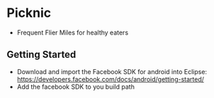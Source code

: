 Picknic
=======
+ Frequent Flier Miles for healthy eaters

Getting Started
---------------
+ Download and import the Facebook SDK for android into Eclipse: https://developers.facebook.com/docs/android/getting-started/
+ Add the facebook SDK to you build path
